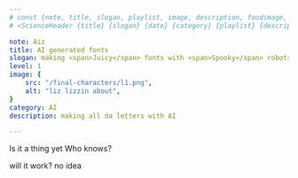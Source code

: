 ```yaml
---
# const {note, title, slogan, playlist, image, description, foodimage, playlist, statsarray } = frontmatter;
# <ScienceHeader {title} {slogan} {date} {category} {playlist} {description} {image} {note} {statsarray} {stat1} {stat2} {stat3} {val1} {val2} {val3} />

note: Aiz
title: AI generated fonts
slogan: making <span>Juicy</span> fonts with <span>Spooky</span> robots
level: 1
image: {
    src: "/final-characters/l1.png",
    alt: "liz lizzin about",
}
category: AI
description: making all da letters with AI

---
```


Is it a thing yet
Who knows?

will it work?
no idea

